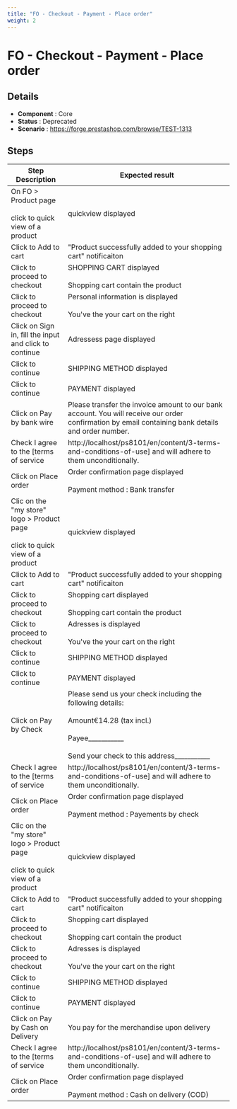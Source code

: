 ```yaml
---
title: "FO - Checkout - Payment - Place order"
weight: 2
---
```


# FO - Checkout - Payment - Place order
## Details
* **Component** : Core
* **Status** : Deprecated
* **Scenario** : https://forge.prestashop.com/browse/TEST-1313

## Steps
| Step Description | Expected result |
| ----- | ----- |
| On FO > Product page<br><br>click to quick view of a product | quickview displayed |
| Click to Add to cart | "Product successfully added to your shopping cart" notificaiton |
| Click to proceed to checkout | SHOPPING CART displayed<br><br>Shopping cart contain the product |
| Click to proceed to checkout | Personal information is displayed<br><br>You've the your cart on the right |
| Click on Sign in, fill the input and click to continue | Adressess page displayed |
| Click to continue | SHIPPING METHOD displayed |
| Click to continue | PAYMENT displayed |
| Click on Pay by bank wire | Please transfer the invoice amount to our bank account. You will receive our order confirmation by email containing bank details and order number. |
| Check I agree to the [terms of service|http://localhost/ps8101/en/content/3-terms-and-conditions-of-use] and will adhere to them unconditionally. | PLACE ORDER button enable |
| Click on Place order | Order confirmation page displayed<br><br>Payment method : Bank transfer |
| Clic on the "my store" logo > Product page<br><br>click to quick view of a product | quickview displayed |
| Click to Add to cart | "Product successfully added to your shopping cart" notificaiton |
| Click to proceed to checkout | Shopping cart displayed<br><br>Shopping cart contain the product |
| Click to proceed to checkout | Adresses is displayed<br><br>You've the your cart on the right |
| Click to continue | SHIPPING METHOD displayed |
| Click to continue | PAYMENT displayed |
| Click on Pay by Check | Please send us your check including the following details:<br><br>Amount€14.28 (tax incl.)<br><br>Payee___________<br><br>Send your check to this address___________ |
| Check I agree to the [terms of service|http://localhost/ps8101/en/content/3-terms-and-conditions-of-use] and will adhere to them unconditionally. | PLACE ORDER button enable |
| Click on Place order | Order confirmation page displayed<br><br>Payment method : Payements by check |
| Clic on the "my store" logo > Product page<br><br>click to quick view of a product | quickview displayed |
| Click to Add to cart | "Product successfully added to your shopping cart" notificaiton |
| Click to proceed to checkout | Shopping cart displayed<br><br>Shopping cart contain the product |
| Click to proceed to checkout | Adresses is displayed<br><br>You've the your cart on the right |
| Click to continue | SHIPPING METHOD displayed |
| Click to continue | PAYMENT displayed |
| Click on Pay by Cash on Delivery | You pay for the merchandise upon delivery |
| Check I agree to the [terms of service|http://localhost/ps8101/en/content/3-terms-and-conditions-of-use] and will adhere to them unconditionally. | PLACE ORDER button enable |
| Click on Place order | Order confirmation page displayed<br><br>Payment method : Cash on delivery (COD) |
